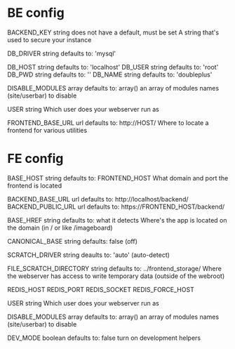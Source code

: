 # BE config

BACKEND_KEY string does not have a default, must be set
A string that's used to secure your instance

DB_DRIVER string defaults to: 'mysql'

DB_HOST string defaults to: 'localhost'
DB_USER string defaults to: 'root'
DB_PWD string defaults to: ''
DB_NAME string defaults to: 'doubleplus'

DISABLE_MODULES array defaults to: array()
an array of modules names (site/userbar) to disable

USER string
Which user does your webserver run as

FRONTEND_BASE_URL url defaults to: http://HOST/
Where to locate a frontend for various utilities

# FE config

BASE_HOST string defaults to: FRONTEND_HOST
What domain and port the frontend is located

BACKEND_BASE_URL url defaults to: http://localhost/backend/
BACKEND_PUBLIC_URL url defaults to: https://FRONTEND_HOST/backend/

BASE_HREF string defaults to: what it detects
Where's the app is located on the domain (in / or like /imageboard)

CANONICAL_BASE string defaults: false (off)

SCRATCH_DRIVER string deaults to: 'auto' (auto-detect)

FILE_SCRATCH_DIRECTORY string defaults to: ../frontend_storage/
Where the webserver has access to write temporary data (outside of the webroot)

REDIS_HOST
REDIS_PORT
REDIS_SOCKET
REDIS_FORCE_HOST

USER string
Which user does your webserver run as

DISABLE_MODULES array defaults to: array()
an array of modules names (site/userbar) to disable

DEV_MODE boolean defaults to: false
turn on development helpers